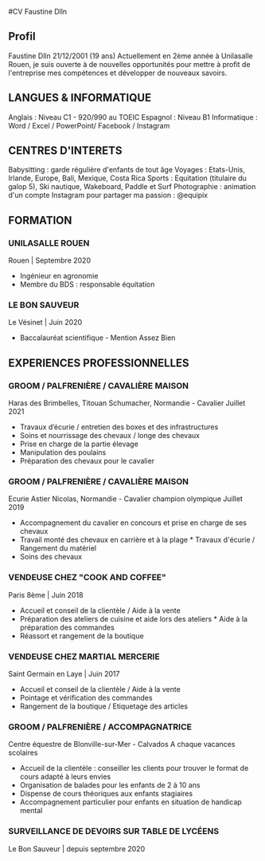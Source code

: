 #CV Faustine Dlln 

## Profil 
Faustine Dlln 
21/12/2001 (19 ans) 
Actuellement en 2ème année à Unilasalle Rouen, je suis ouverte à de nouvelles opportunités pour mettre à profit de l'entreprise mes compétences et développer de nouveaux savoirs.

## LANGUES & INFORMATIQUE
Anglais : Niveau C1 - 920/990 au TOEIC
Espagnol : Niveau B1
Informatique :
Word / Excel / PowerPoint/ Facebook / Instagram

## CENTRES D'INTERETS
Babysitting : garde régulière d'enfants de tout âge
Voyages : Etats-Unis, Irlande, Europe, Bali, Mexique, Costa Rica
Sports : Equitation (titulaire du galop 5), Ski nautique, Wakeboard, Paddle et Surf
Photographie : animation d'un compte Instagram pour partager ma passion : @equipix

## FORMATION
### UNILASALLE ROUEN
Rouen | Septembre 2020
* Ingénieur en agronomie
* Membre du BDS : responsable équitation
### LE BON SAUVEUR
Le Vésinet | Juin 2020
* Baccalauréat scientifique - Mention Assez Bien

## EXPERIENCES PROFESSIONNELLES

### GROOM / PALFRENIÈRE / CAVALIÈRE MAISON
Haras des Brimbelles, Titouan Schumacher, Normandie - Cavalier Juillet 2021
* Travaux d’écurie / entretien des boxes et des infrastructures
* Soins et nourrissage des chevaux / longe des chevaux
* Prise en charge de la partie élevage
* Manipulation des poulains
* Préparation des chevaux pour le cavalier

### GROOM / PALFRENIÈRE / CAVALIÈRE MAISON
Ecurie Astier Nicolas, Normandie - Cavalier champion olympique Juillet 2019
* Accompagnement du cavalier en concours et prise en charge de ses chevaux
* Travail monté des chevaux en carrière et à la plage * Travaux d'écurie / Rangement du matériel
* Soins des chevaux

### VENDEUSE CHEZ "COOK AND COFFEE"
Paris 8ème | Juin 2018
* Accueil et conseil de la clientèle / Aide à la vente
* Préparation des ateliers de cuisine et aide lors des ateliers * Aide à la préparation des commandes
* Réassort et rangement de la boutique

### VENDEUSE CHEZ MARTIAL MERCERIE
Saint Germain en Laye | Juin 2017
* Accueil et conseil de la clientèle / Aide à la vente
* Pointage et vérification des commandes
* Rangement de la boutique / Etiquetage des articles

### GROOM / PALFRENIÈRE / ACCOMPAGNATRICE
Centre équestre de Blonville-sur-Mer - Calvados
A chaque vacances scolaires
* Accueil de la clientèle : conseiller les clients pour trouver le format de cours adapté à leurs envies
* Organisation de balades pour les enfants de 2 à 10 ans
* Dispense de cours théoriques aux enfants stagiaires
* Accompagnement particulier pour enfants en situation de handicap mental

### SURVEILLANCE DE DEVOIRS SUR TABLE DE LYCÉENS 
Le Bon Sauveur | depuis septembre 2020

